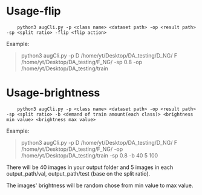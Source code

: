 <!--
 Copyright (c) 2022 Innodisk Crop.
 
 This software is released under the MIT License.
 https://opensource.org/licenses/MIT
-->
# Usage-flip

```
    python3 augCli.py -p <class name> <dataset path> -op <result path> -sp <split ratio> -flip <flip action>
```
Example:
> python3 augCli.py -p D /home/yt/Desktop/DA_testing/D_NG/ F /home/yt/Desktop/DA_testing/F_NG/ -sp 0.8 -op /home/yt/Desktop/DA_testing/train

# Usage-brightness

```
    python3 augCli.py -p <class name> <dataset path> -op <result path> -sp <split ratio> -b <demand of train amount(each class)> <brightness min value> <brightness max value>
```
Example:
> python3 augCli.py -p D /home/yt/Desktop/DA_testing/D_NG/ F /home/yt/Desktop/DA_testing/F_NG/ -op /home/yt/Desktop/DA_testing/train -sp 0.8 -b 40 5 100 

There will be 40 images in your output folder and 5 images in each output_path/val, output_path/test (base on the split ratio).

The images' brightness will be random chose from min value to max value.

